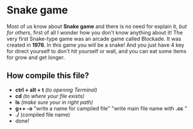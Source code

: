 # Snake game
 Most of us know about **Snake game** and there is no need for explain it,
*but for others*, first of all I wonder how you don't know anything about it!
 The very first Snake-type game was an arcade game called Blockade.
It was created in **1976**. In this game you will be a snake!
And you just have 4 key for direct yourself to don't hit yourself or wall, and 
you can eat some items for grow and get longer.
## How compile this file?
- **ctrl + alt + t** *(to opennig Terminal)*
- **cd** *(to where your file exists)*
- **ls** *(make sure your in right path)*
- **g++ -o** "write a name for campiled file" "write main file name with **.cc** "
- **./** (compiled file name)
- done!

